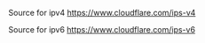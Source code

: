 Source for ipv4
https://www.cloudflare.com/ips-v4

Source for ipv6
https://www.cloudflare.com/ips-v6